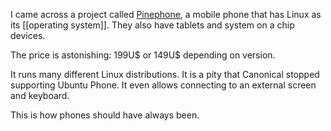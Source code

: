 I came across a project called [Pinephone](https://www.pine64.org/pinephone/), a mobile phone that has Linux as its [[operating system]]. They also have tablets and system on a chip devices. 

The price is astonishing: 199U$ or 149U$ depending on version. 

It runs many different Linux distributions. It is a pity that Canonical stopped supporting Ubuntu Phone. It even allows connecting to an external screen and keyboard. 

This is how phones should have always been.
